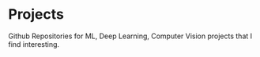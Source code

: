 # Projects
Github Repositories for ML, Deep Learning, Computer Vision projects that I find interesting.
